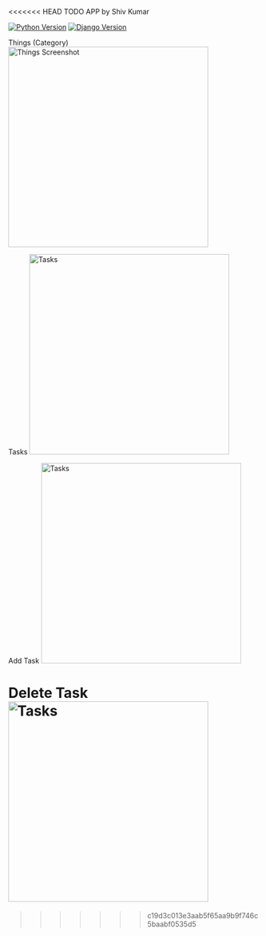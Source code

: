 
<<<<<<< HEAD
TODO APP by Shiv Kumar

[![Python Version](https://img.shields.io/badge/python-3.6-brightgreen.svg)](https://python.org)
[![Django Version](https://img.shields.io/badge/django-3.0-brightgreen.svg)](https://djangoproject.com)

Things (Category)
<img width="400" alt="Things Screenshot" src="https://user-images.githubusercontent.com/70986603/174464626-2b17b437-6982-43d1-b933-39000c89e6d0.png">

Tasks
<img width="400" alt="Tasks" src="https://user-images.githubusercontent.com/70986603/174464707-7b1fed38-f84f-4c64-b3c8-cee1000be00f.png">

Add Task
<img width="400" alt="Tasks" src="https://user-images.githubusercontent.com/70986603/174464722-2c1a8181-139e-4f3f-9ef9-1eb3b6b558db.png">

Delete Task
<img width="400" alt="Tasks" src="https://user-images.githubusercontent.com/70986603/174464732-84f83d87-5af7-4e10-8497-8cef7b61952c.png">
=======


>>>>>>> c19d3c013e3aab5f65aa9b9f746c5baabf0535d5
